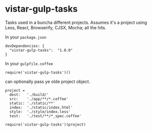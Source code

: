 # vistar-gulp-tasks

Tasks used in a buncha different projects.  Assumes it's a project using Less,
React, Browserify, CJSX, Mocha; all the hits.

In your `package.json`

```
devDependencies: {
  "vistar-gulp-tasks":  "1.0.0"
}

```

In your `gulpfile.coffee`

```
require('vistar-gulp-tasks')()
```

can optionally pass ye olde project object.

```
project =
  dest:   './build/'
  src:    './app/**/*.coffee'
  static: './static/**'
  index:  './static/index.html'
  style:  './style/index.less'
  test:   './test/**/*_spec.coffee'

require('vistar-gulp-tasks')(project)
```
